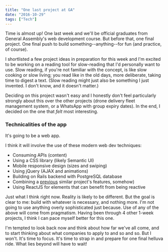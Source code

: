 ```yaml
---
title: "One last project at GA"
date: "2016-10-29"
tags: ["Tech"]
---
```


Time is almost up! One last week and we'll be official graduates from General Assembly's web development course. But before that, one final project. One final push to build something--anything--for fun (and practice, of course).

I shortlisted a few project ideas in preparation for this week and I'm excited to be working on a reading tool for slow-reading that I'd personally want to use. Slow reading, if you're not familiar with the concept, is like slow cooking or slow living; you read like in the old days, more deliberate, taking time to digest a text. (Slow reading might just also be something I just invented. I don't know, and it doesn't matter.)

Deciding on this project wasn't easy and I honestly don't feel particularly strongly about this over the other projects (drone delivery fleet management system, or a WhatsApp with group expiry dates). In the end, I decided on the one that _felt_ most interesting.

### Technicalities of the app

It's going to be a web app.

I think it will involve the use of these modern web dev techniques:

- Consuming APIs (content)
- Using a CSS library (likely Semantic UI)
- Mobile responsive design (sizes and swiping)
- Using jQuery (AJAX and animations)
- Building on Rails backend with PostgreSQL database
- Combining a [previous](http://spidey-dash.herokuapp.com/) similar project's features, somehow)
- Using ReactJS for elements that can benefit from being reactive

Just what I think right now. Reality is likely to be different. But the goal is clear to me: build with whatever is necessary, and nothing more. I'm not going to use anything overly sophisticated just because. Use of any of the above will come from pragmatism. Having been through 4 other 1-week projects, I think I can pace myself better for this one.

I'm tempted to look back now and think about how far we've all come, and to start thinking about what companies to apply to and so and so. But I won't. It's time to focus. It's time to strap in and prepare for one final helluva ride. What lies beyond will have to wait!
